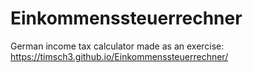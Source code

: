 # Einkommenssteuerrechner
German income tax calculator made as an exercise: https://timsch3.github.io/Einkommenssteuerrechner/
